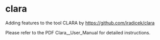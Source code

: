 # clara

Adding features to the tool CLARA by https://github.com/iradicek/clara

Please refer to the PDF Clara__User_Manual for detailed instructions.
